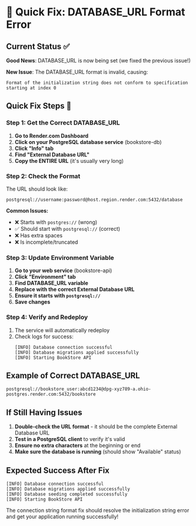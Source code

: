 # 🔧 Quick Fix: DATABASE_URL Format Error

## Current Status ✅
**Good News**: DATABASE_URL is now being set (we fixed the previous issue!)

**New Issue**: The DATABASE_URL format is invalid, causing:
```
Format of the initialization string does not conform to specification starting at index 0
```

## Quick Fix Steps 🚀

### Step 1: Get the Correct DATABASE_URL
1. **Go to Render.com Dashboard**
2. **Click on your PostgreSQL database service** (bookstore-db)
3. **Click "Info" tab**
4. **Find "External Database URL"**
5. **Copy the ENTIRE URL** (it's usually very long)

### Step 2: Check the Format
The URL should look like:
```
postgresql://username:password@host.region.render.com:5432/database
```

**Common Issues:**
- ❌ Starts with `postgres://` (wrong)
- ✅ Should start with `postgresql://` (correct)
- ❌ Has extra spaces
- ❌ Is incomplete/truncated

### Step 3: Update Environment Variable
1. **Go to your web service** (bookstore-api)
2. **Click "Environment" tab**
3. **Find DATABASE_URL variable**
4. **Replace with the correct External Database URL**
5. **Ensure it starts with `postgresql://`**
6. **Save changes**

### Step 4: Verify and Redeploy
1. The service will automatically redeploy
2. Check logs for success:
   ```
   [INFO] Database connection successful
   [INFO] Database migrations applied successfully
   [INFO] Starting BookStore API
   ```

## Example of Correct DATABASE_URL

```
postgresql://bookstore_user:abcd1234@dpg-xyz789-a.ohio-postgres.render.com:5432/bookstore
```

## If Still Having Issues

1. **Double-check the URL format** - it should be the complete External Database URL
2. **Test in a PostgreSQL client** to verify it's valid
3. **Ensure no extra characters** at the beginning or end
4. **Make sure the database is running** (should show "Available" status)

## Expected Success After Fix

```
[INFO] Database connection successful
[INFO] Database migrations applied successfully
[INFO] Database seeding completed successfully
[INFO] Starting BookStore API
```

The connection string format fix should resolve the initialization string error and get your application running successfully!

